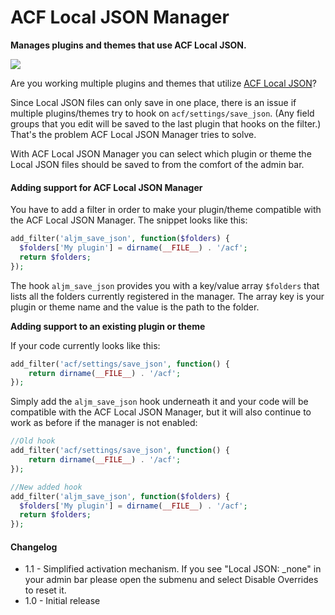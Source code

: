 # ACF Local JSON Manager
**Manages plugins and themes that use ACF Local JSON.**

![](https://dl.dropboxusercontent.com/u/2758854/aljm-screen2.png)


Are you working multiple plugins and themes that utilize [ACF Local JSON](https://www.advancedcustomfields.com/resources/local-json/)?

Since Local JSON files can only save in one place, there is an issue if multiple plugins/themes try to hook on `acf/settings/save_json`.
(Any field groups that you edit will be saved to the last plugin that hooks on the filter.) That's the problem ACF Local JSON Manager 
tries to solve.

With ACF Local JSON Manager you can select which plugin or theme the Local JSON files should be saved to from the comfort of the admin bar.

#### Adding support for ACF Local JSON Manager

You have to add a filter in order to make your plugin/theme compatible with the ACF Local JSON Manager. The snippet looks like this: 

```php
add_filter('aljm_save_json', function($folders) {
  $folders['My plugin'] = dirname(__FILE__) . '/acf';
  return $folders;
});
```

The hook  `aljm_save_json` provides you with a key/value array `$folders` that lists all the folders currently registered in the manager. 
The array key is your plugin or theme name and the value is the path to the folder.

**Adding support to an existing plugin or theme**

If your code currently looks like this:

```php
add_filter('acf/settings/save_json', function() {
    return dirname(__FILE__) . '/acf';
});
```

Simply add the `aljm_save_json` hook underneath it and your code will be compatible with the ACF Local JSON Manager, but it will also
continue to work as before if the manager is not enabled:

```php
//Old hook
add_filter('acf/settings/save_json', function() {
    return dirname(__FILE__) . '/acf';
});

//New added hook
add_filter('aljm_save_json', function($folders) {
  $folders['My plugin'] = dirname(__FILE__) . '/acf';
  return $folders;
});
```

#### Changelog

* 1.1 - Simplified activation mechanism. If you see "Local JSON: _none" in your admin bar please open the submenu and select Disable Overrides to reset it.
* 1.0 - Initial release